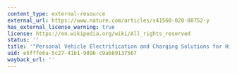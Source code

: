 ```yaml
---
content_type: external-resource
external_url: https://www.nature.com/articles/s41560-020-00752-y
has_external_license_warning: true
license: https://en.wikipedia.org/wiki/All_rights_reserved
status: ''
title: '"Personal Vehicle Electrification and Charging Solutions for High-Energy Days."'
uid: e5fffe6a-5c27-41b1-989b-c9ab89137567
wayback_url: ''
---
```

